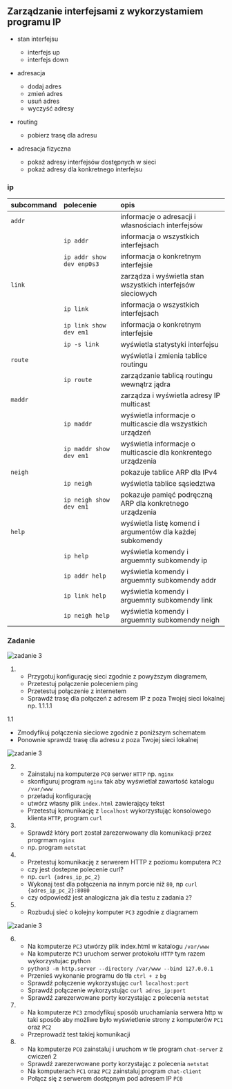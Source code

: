 ## Zarządzanie interfejsami z wykorzystamiem programu IP

* stan interfejsu
    * interfejs up
    * interfejs down
* adresacja
    * dodaj adres
    * zmień adres
    * usuń adres
    * wyczyść adresy
* routing
    * pobierz trasę dla adresu
    
* adresacja fizyczna
    * pokaż adresy interfejsów dostępnych w sieci
    * pokaż adresy dla konkretnego interfejsu
     


### ip 

| subcommand    |  polecenie   | opis  |
| ------------- |:-------------| :---------------| 
|   ``addr``    |                               | informacje o adresacji i własnościach interfejsów |
|               |   ``ip addr``                 | informacja o wszystkich interfejsach |
|               |   ``ip addr show dev enp0s3`` | informacja o konkretnym interfejsie |
|   ``link``    |                               | zarządza i wyświetla stan wszystkich interfejsów sieciowych |
|               |   ``ip link``                 | informacja o wszystkich interfejsach |
|               |   ``ip link show dev em1``    | informacja o konkretnym interfejsie |
|               |   ``ip -s link``              | wyświetla statystyki interfejsu |
|   ``route``   |  | wyświetla i zmienia tablice routingu |
|               |   ``ip route``                | zarządzanie tablicą routingu wewnątrz jądra |
|   ``maddr``   |  | zarządza i wyświetla adresy IP multicast |
|               |   ``ip maddr``                | wyświetla informacje o multicascie dla wszystkich urządzeń |
|               |   ``ip maddr show dev em1``   | wyświetla informacje o multicascie dla konkrentego urządzenia |
|   ``neigh``   |  | pokazuje tablice ARP dla IPv4 |
|               |   ``ip neigh``                | wyświetla tablice sąsiedztwa |
|               |   ``ip neigh show dev em1``   | pokazuje pamięć podręczną ARP dla konkretnego urządzenia |
|   ``help``    |  | wyświetla listę komend i argumentów dla każdej subkomendy |
|               |   ``ip help``                 | wyświetla komendy i arguemnty subkomendy ip |
|               |   ``ip addr help``            | wyświetla komendy i arguemnty subkomendy addr |
|               |   ``ip link help``            | wyświetla komendy i arguemnty subkomendy link |
|               |   ``ip neigh help``           | wyświetla komendy i arguemnty subkomendy neigh |


### Zadanie

![zadanie 3](sieci-3.0.svg)

1.
   * Przygotuj konfigurację sieci zgodnie z powyższym diagramem, 
   * Przetestuj połączenie poleceniem ping
   * Przetestuj połączenie z internetem
   * Sprawdź trasę dla połączeń z adresem IP z poza Twojej sieci lokalnej np. 1.1.1.1

1.1
   * Zmodyfikuj połączenia sieciowe zgodnie z poniższym schematem
   * Ponownie sprawdź trasę dla adresu z poza Twojej sieci lokalnej
  
![zadanie 3](sieci-3.1.png)

2.
   * Zainstaluj na komputerze ``PC0`` serwer ``HTTP`` np. ``nginx`` 
   * skonfiguruj program ``nginx`` tak aby wyświetlał zawartość katalogu ``/var/www``
   * przeładuj konfigurację
   * utwórz własny plik ``index.html`` zawierający tekst
   * Przetestuj komunikację z ``localhost``  wykorzystując konsolowego klienta ``HTTP``, program ``curl``
3.
   * Sprawdź który port został zarezerwowany dla komunikacji przez progrmam ``nginx``
   * np. program ``netstat``

4.
   * Przetestuj komunikację z serwerem HTTP z poziomu komputera ``PC2``
   * czy jest dostepne polecenie curl?
   * np. ``curl {adres_ip_pc_2}``
   * Wykonaj test dla połączenia na innym porcie niż ``80``, np ``curl {adres_ip_pc_2}:8080``
   * czy odpowiedź jest analogiczna jak dla testu z zadania ``2``?

5.
   * Rozbuduj sieć o kolejny komputer ``PC3`` zgodnie z diagramem
   
![zadanie 3](sieci-3.2.png)

6. 
   * Na komputerze ``PC3`` utwórzy plik index.html w katalogu ``/var/www``
   * Na komputerze ``PC3`` uruchom serwer protokołu ``HTTP`` tym razem wykorzystujac python
   * ``python3 -m http.server --directory /var/www --bind 127.0.0.1``
   * Przenieś wykonanie programu do tła ``ctrl + z`` ``bg``
   * Sprawdź połączenie wykorzystując ``curl localhost:port``
   * Sprawdź połączenie wykorzystując ``curl adres_ip:port``
   * Sprawdź zarezerwowane porty korzystając z polecenia ``netstat``
   
7. 
    * Na komputerze ``PC3`` zmodyfikuj sposób uruchamiania serwera http w taki sposób aby możliwe było wyświetlenie strony z komputerów ``PC1`` oraz ``PC2`` 
    * Przeprowadź test takiej komunikacji

8.
   * Na komputerze ``PC0`` zainstaluj i uruchom w tle program ``chat-server`` z cwiczeń 2
   * Sprawdź zarezerwowane porty korzystając z polecenia ``netstat``
   * Na komputerach ``PC1`` oraz ``PC2`` zainstaluj program ``chat-client``
   * Połącz się z serwerem dostępnym pod adresem IP ``PC0``
